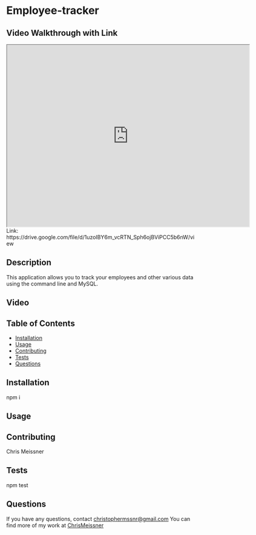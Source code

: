 # Employee-tracker

## Video Walkthrough with Link
<iframe src="https://drive.google.com/file/d/1uzoIBY6m_vcRTN_Sph6ojBViPCC5b6nW/preview" width="640" height="480"></iframe>
Link: https://drive.google.com/file/d/1uzoIBY6m_vcRTN_Sph6ojBViPCC5b6nW/view

## Description
This application allows you to track your employees and other various data using the command line and MySQL. 

## Video

## Table of Contents
* [Installation](#installation)
* [Usage](#usage)
* [Contributing](#contributing)
* [Tests](#tests)
* [Questions](#questions)

## Installation
npm i

## Usage


## Contributing
Chris Meissner

## Tests
npm test

## Questions
If you have any questions, contact christophermssnr@gmail.com
You can find more of my work at [ChrisMeissner](https://github.com/ChrisMeissner)
